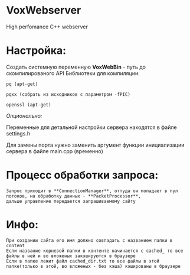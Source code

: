 # VoxWebserver
High perfomance C++ webserver

# Настройка:
  Создать системную переменную **VoxWebBin** - путь до скомпилированого API
  Библиотеки для компиляции:
    
    pq (apt-get)
    
    pqxx (собрать из исходников с параметром -fPIC)
    
    openssl (apt-get)

  _Опционально:_
  
  Переменные для детальной настройки сервера находятся в файле settings.h

  Для замены порта нужно заменить аргумент функции инициализации сервера в файле main.cpp (временно)
  
# Процесс обработки запроса:
    Запрос приходит в **ConnectionManager**, оттуда он попадает в пул потоков, на обработку данных - **PacketProcessor**,
    дальше управление передается запрашиваемому сайту
    
# Инфо:
	При создании сайта его имя должно совпадать с названием папки в сontent
	Если название корневой папки в контенте начинается с cached_ то все файлы в ней и во вложеных закэшируются в браузере
	Если в папке лежит файл cached_dir.txt то все файлы в этой папке(только в этой, во вложеных - без кэша) кэшированы в браузере
